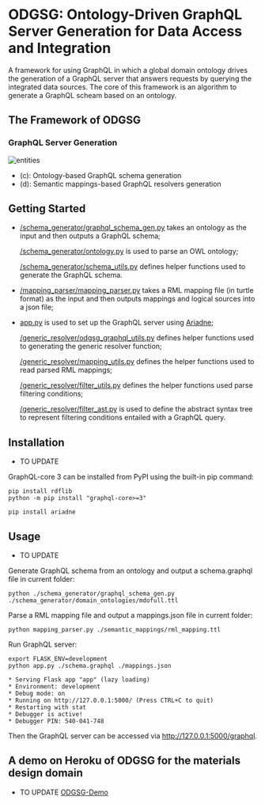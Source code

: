 # ODGSG: Ontology-Driven GraphQL Server Generation for Data Access and Integration
A framework for using GraphQL in which a global domain ontology drives the generation of a GraphQL server that answers requests by querying the integrated data sources. The core of this framework is an algorithm to generate a GraphQL scheam based on an ontology.

## The Framework of ODGSG
### GraphQL Server Generation
![entities](https://huanyu-li.github.io/figures/odgsg/generic-framework.png "The framework of ODGSG")

* (c): Ontology-based GraphQL schema generation
* (d): Semantic mappings-based GraphQL resolvers generation


## Getting Started

* [/schema_generator/graphql_schema_gen.py](https://github.com/huanyu-li/ODGSG/blob/main/schema_generator/graphql_schema_gen.py) takes an ontology as the input and then outputs a GraphQL schema; 
   
  [/schema_generator/ontology.py](https://github.com/huanyu-li/ODGSG/blob/main/schema_generator/ontology.py) is used to parse an OWL ontology; 
  
  [/schema_generator/schema_utils.py](https://github.com/huanyu-li/ODGSG/blob/main/schema_generator/schema_utils.py) defines helper functions used to generate the GraphQL schema.
* [/mapping_parser/mapping_parser.py](https://github.com/huanyu-li/ODGSG/blob/main/mapping_parser/mapping_parser.py) takes a RML mapping file (in turtle format) as the input and then outputs mappings and logical sources into a json file;

  
* [app.py](https://github.com/huanyu-li/ODGSG/blob/main/app.py) is used to set up the GraphQL server using [Ariadne](https://ariadnegraphql.org);

  [/generic_resolver/odgsg_graphql_utils.py](https://github.com/huanyu-li/ODGSG/blob/main/generic_resolver/odgsg_graphql_utils.py) defines helper functions used to generating the generic resolver function;
    
  [/generic_resolver/mapping_utils.py](https://github.com/huanyu-li/ODGSG/blob/main/generic_resolver/mapping_utils.py) defines the helper functions used to read parsed RML mappings;
  
  [/generic_resolver/filter_utils.py](https://github.com/huanyu-li/ODGSG/blob/main/generic_resolver/filter_utils.py) defines the helper functions used parse filtering conditions;
  
  [/generic_resolver/filter_ast.py](https://github.com/huanyu-li/ODGSG/blob/main/generic_resolver/filter_ast.py) is used to define the abstract syntax tree to represent filtering conditions entailed with a GraphQL query.
  


## Installation

* TO UPDATE

GraphQL-core 3 can be installed from PyPI using the built-in pip command:
	
	pip install rdflib
    python -m pip install "graphql-core>=3"

    pip install ariadne

## Usage

* TO UPDATE

Generate GraphQL schema from an ontology and output a schema.graphql file in current folder:

	python ./schema_generator/graphql_schema_gen.py ./schema_generator/domain_ontologies/mdofull.ttl

Parse a RML mapping file and output a mappings.json file in current folder:

	python mapping_parser.py ./semantic_mappings/rml_mapping.ttl

Run GraphQL server:

	export FLASK_ENV=development
	python app.py ./schema.graphql ./mappings.json

	* Serving Flask app "app" (lazy loading)
	* Environment: development
	* Debug mode: on
	* Running on http://127.0.0.1:5000/ (Press CTRL+C to quit)
	* Restarting with stat
	* Debugger is active!
	* Debugger PIN: 540-041-748

Then the GraphQL server can be accessed via http://127.0.0.1:5000/graphql.

## A demo on Heroku of ODGSG for the materials design domain
* TO UPDATE
[ODGSG-Demo](https://odgsg-demo.herokuapp.com)
